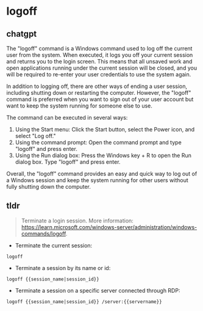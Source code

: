 # logoff 
## chatgpt 
The "logoff" command is a Windows command used to log off the current user from the system. When executed, it logs you off your current session and returns you to the login screen. This means that all unsaved work and open applications running under the current session will be closed, and you will be required to re-enter your user credentials to use the system again. 

In addition to logging off, there are other ways of ending a user session, including shutting down or restarting the computer. However, the "logoff" command is preferred when you want to sign out of your user account but want to keep the system running for someone else to use. 

The command can be executed in several ways: 

1. Using the Start menu: Click the Start button, select the Power icon, and select "Log off."
2. Using the command prompt: Open the command prompt and type "logoff" and press enter. 
3. Using the Run dialog box: Press the Windows key + R to open the Run dialog box. Type "logoff" and press enter.

Overall, the "logoff" command provides an easy and quick way to log out of a Windows session and keep the system running for other users without fully shutting down the computer. 

## tldr 
 
> Terminate a login session.
> More information: <https://learn.microsoft.com/windows-server/administration/windows-commands/logoff>.

- Terminate the current session:

`logoff`

- Terminate a session by its name or id:

`logoff {{session_name|session_id}}`

- Terminate a session on a specific server connected through RDP:

`logoff {{session_name|session_id}} /server:{{servername}}`
